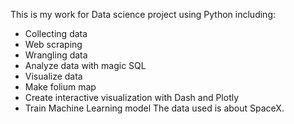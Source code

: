 This is my work for Data science project using Python including:
- Collecting data
- Web scraping
- Wrangling data
- Analyze data with magic SQL
- Visualize data
- Make folium map
- Create interactive visualization with Dash and Plotly
- Train Machine Learning model
The data used is about SpaceX.
